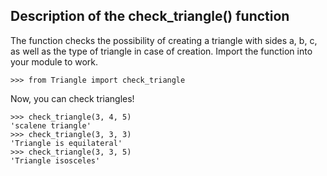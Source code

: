 Description of the check_triangle() function
---
The function checks the possibility of creating a triangle with sides
a, b, c, as well as the type of triangle in case of creation. 
Import the function into your module to work.

    >>> from Triangle import check_triangle

Now, you can check triangles!

    >>> check_triangle(3, 4, 5)
    'scalene triangle'
    >>> check_triangle(3, 3, 3)
    'Triangle is equilateral'
    >>> check_triangle(3, 3, 5)
    'Triangle isosceles'




